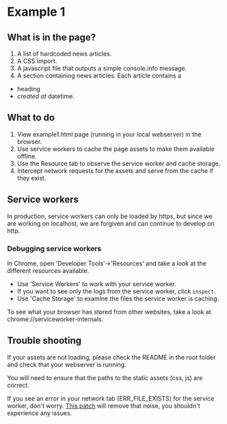 Example 1
=========

## What is in the page?
1. A list of hardcoded news articles.
2. A CSS import.
3. A javascript file that outputs a simple console.info message.
4. A section containing news articles. Each article contains a
 * heading
 * *created at* datetime.

## What to do
1. View example1.html page (running in your local webserver) in the browser.
2. Use service workers to cache the page assets to make them available offline.
3. Use the Resource tab to observe the service worker and cache storage.
4. Intercept network requests for the assets and serve from the cache if they exist.

## Service workers
In production, service workers can only be loaded by https, but since we are working on localhost,
we are forgiven and can continue to develop on http.

### Debugging service workers
In Chrome, open 'Developer Tools'->'Resources' and take a look at the different resources
available.

* Use 'Service Workers' to work with your service worker.
 * If you want to see only the logs from the service worker, click `inspect`.
* Use 'Cache Storage' to examine the files the service worker is caching.

To see what your browser has stored from other websites, take a look at chrome://serviceworker-internals.

## Trouble shooting
If your assets are not loading, please check the README in the root folder and check that your
webserver is running.

You will need to ensure that the paths to the static assets (css, js) are correct.

If you see an error in your network tab (ERR_FILE_EXISTS) for the service worker, don't worry.
[This patch](https://bugs.chromium.org/p/chromium/issues/detail?id=541797) will remove that noise,
you shouldn't experience any issues.
